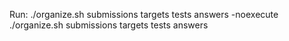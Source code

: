 Run:
./organize.sh submissions targets tests answers -noexecute
./organize.sh submissions targets tests answers 
